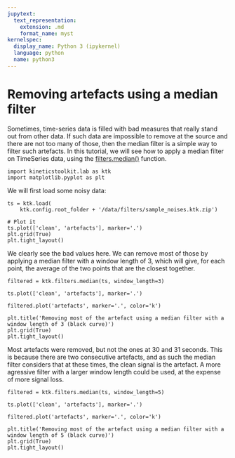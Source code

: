 ```yaml
---
jupytext:
  text_representation:
    extension: .md
    format_name: myst
kernelspec:
  display_name: Python 3 (ipykernel)
  language: python
  name: python3
---
```


# Removing artefacts using a median filter

Sometimes, time-series data is filled with bad measures that really stand out from other data. If such data are impossible to remove at the source and there are not too many of those, then the median filter is a simple way to filter such artefacts. In this tutorial, we will see how to apply a median filter on TimeSeries data, using the [filters.median()](../../api/kineticstoolkit.filters.median.rst) function.

```{code-cell}
import kineticstoolkit.lab as ktk
import matplotlib.pyplot as plt
```

We will first load some noisy data:

```{code-cell}
ts = ktk.load(
    ktk.config.root_folder + '/data/filters/sample_noises.ktk.zip')

# Plot it
ts.plot(['clean', 'artefacts'], marker='.')
plt.grid(True)
plt.tight_layout()
```

We clearly see the bad values here. We can remove most of those by applying a median filter with a window length of 3, which will give, for each point, the average of the two points that are the closest together.

```{code-cell}
filtered = ktk.filters.median(ts, window_length=3)

ts.plot(['clean', 'artefacts'], marker='.')

filtered.plot('artefacts', marker='.', color='k')

plt.title('Removing most of the artefact using a median filter with a window length of 3 (black curve)')
plt.grid(True)
plt.tight_layout()
```

Most artefacts were removed, but not the ones at 30 and 31 seconds. This is because there are two consecutive artefacts, and as such the median filter considers that at these times, the clean signal is the artefact. A more agressive filter with a larger window length could be used, at the expense of more signal loss.

```{code-cell}
filtered = ktk.filters.median(ts, window_length=5)

ts.plot(['clean', 'artefacts'], marker='.')

filtered.plot('artefacts', marker='.', color='k')

plt.title('Removing most of the artefact using a median filter with a window length of 5 (black curve)')
plt.grid(True)
plt.tight_layout()
```

